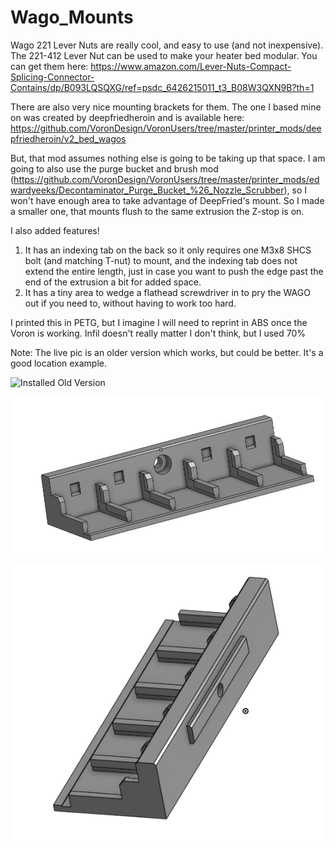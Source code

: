 # Wago_Mounts
Wago 221 Lever Nuts are really cool, and easy to use (and not inexpensive).  The 221-412 Lever Nut can be used to make your heater bed modular.  You can get them here: https://www.amazon.com/Lever-Nuts-Compact-Splicing-Connector-Contains/dp/B093LQSQXG/ref=psdc_6426215011_t3_B08W3QXN9B?th=1

There are also very nice mounting brackets for them.  The one I based mine on was created by deepfriedheroin and is available here: https://github.com/VoronDesign/VoronUsers/tree/master/printer_mods/deepfriedheroin/v2_bed_wagos

But, that mod assumes nothing else is going to be taking up that space.  I am going to also use the purge bucket and brush mod (https://github.com/VoronDesign/VoronUsers/tree/master/printer_mods/edwardyeeks/Decontaminator_Purge_Bucket_%26_Nozzle_Scrubber), so I won't have enough area to take advantage of DeepFried's mount.  So I made a smaller one, that mounts flush to the same extrusion the Z-stop is on.

I also added features!  
1. It has an indexing tab on the back so it only requires one M3x8 SHCS bolt (and matching T-nut) to mount, and the indexing tab does not extend the entire length, just in case you want to push the edge past the end of the extrusion a bit for added space.
2. It has a tiny area to wedge a flathead screwdriver in to pry the WAGO out if you need to, without having to work too hard.

I printed this in PETG, but I imagine I will need to reprint in ABS once the Voron is working.  Infil doesn't really matter I don't think, but I used 70%

Note:  The live pic is an older version which works, but could be better.  It's a good location example. 

![Installed Old Version](./images/Installed_Older_Version.jpg "Installed Old version")

![Front View](./images/5x2_front_view.png "Front View")

![Back View](./images/5x2_back_view.png "Back View")
